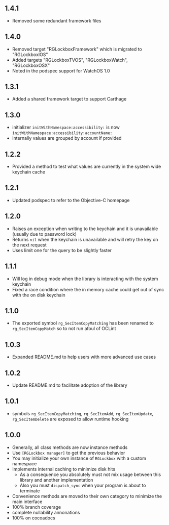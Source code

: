 ## 1.4.1
- Removed some redundant framework files

## 1.4.0
- Removed target "RGLockboxFramework" which is migrated to "RGLockboxIOS"
- Added targets "RGLockboxTVOS", "RGLockboxWatch", "RGLockboxOSX"
- Noted in the podspec support for WatchOS 1.0

## 1.3.1
- Added a shared framework target to support Carthage

## 1.3.0
- initializer `initWithNamespace:accessibility:` is now `initWithNamespace:accessibility:accountName:`
- internally values are grouped by account if provided

## 1.2.2
- Provided a method to test what values are currently in the system wide keychain cache

## 1.2.1
- Updated podspec to refer to the Objective-C homepage

## 1.2.0
- Raises an exception when writing to the keychain and it is unavailable (usually due to password lock)
- Returns `nil` when the keychain is unavailable and will retry the key on the next request
- Uses limit one for the query to be slightly faster

## 1.1.1
- Will log in debug mode when the library is interacting with the system keychain
- Fixed a race condition where the in memory cache could get out of sync with the on disk keychain

## 1.1.0
- The exported symbol `rg_SecItemCopyMatching` has been renamed to `rg_SecItemCopyMatch` so to not run afoul of OCLint

## 1.0.3
- Expanded README.md to help users with more advanced use cases

## 1.0.2
- Update README.md to facilitate adoption of the library

## 1.0.1
- symbols `rg_SecItemCopyMatching`, `rg_SecItemAdd`, `rg_SecItemUpdate`, `rg_SecItemDelete` are exposed to allow runtime hooking

## 1.0.0
- Generally, all class methods are now instance methods
- Use `[RGLockbox manager]` to get the previous behavior
- You may initialize your own instance of `RGLockbox` with a custom namespace
- Implements internal caching to minimize disk hits
  - As a consequence you absolutely must not mix usage between this library and another implementation
  - Also you must `dispatch_sync` when your program is about to terminate
- Convenience methods are moved to their own category to minimize the main interface
- 100% branch coverage
- complete nullability annonations
- 100% on cocoadocs

